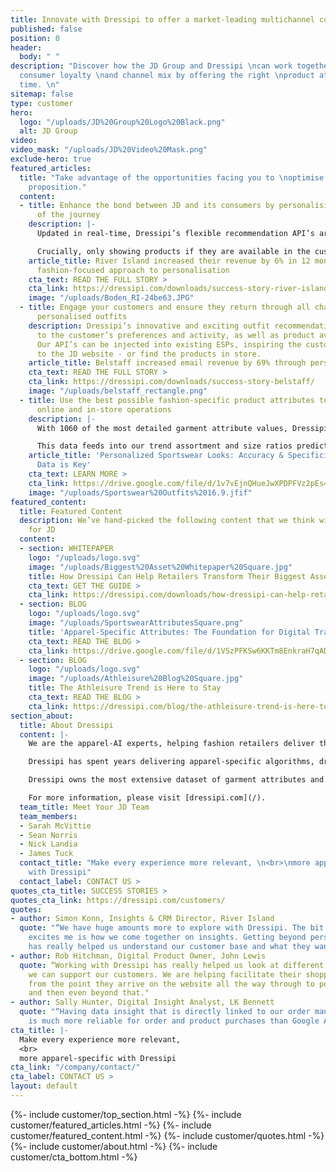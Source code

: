 ```yaml
---
title: Innovate with Dressipi to offer a market-leading multichannel consumer proposition.
published: false
position: 0
header:
  body: " "
description: "Discover how the JD Group and Dressipi \ncan work together to drive
  consumer loyalty \nand channel mix by offering the right \nproduct at the right
  time. \n"
sitemap: false
type: customer
hero:
  logo: "/uploads/JD%20Group%20Logo%20Black.png"
  alt: JD Group
video: 
video_mask: "/uploads/JD%20Video%20Mask.png"
exclude-hero: true
featured_articles:
  title: "Take advantage of the opportunities facing you to \noptimise your consumer
    proposition."
  content:
  - title: Enhance the bond between JD and its consumers by personalising every step
      of the journey
    description: |-
      Updated in real-time, Dressipi’s flexible recommendation API’s are personalised to the individual’s preferences and intentions, creating a seamless purchasing experience across all touchpoints.

      Crucially, only showing products if they are available in the customer’s size - a key cornerstone of personalisation.
    article_title: River Island increased their revenue by 6% in 12 months with Dressipi’s
      fashion-focused approach to personalisation
    cta_text: READ THE FULL STORY >
    cta_link: https://dressipi.com/downloads/success-story-river-island/
    image: "/uploads/Boden_RI-24be63.JPG"
  - title: Engage your customers and ensure they return through all channels with
      personalised outfits
    description: Dressipi’s innovative and exciting outfit recommendation API is tailored
      to the customer’s preferences and activity, as well as product availability.
      Our API’s can be injected into existing ESPs, inspiring the customer to return
      to the JD website - or find the products in store.
    article_title: Belstaff increased email revenue by 69% through personalised recommendations
    cta_text: READ THE FULL STORY >
    cta_link: https://dressipi.com/downloads/success-story-belstaff/
    image: "/uploads/belstaff_rectangle.png"
  - title: Use the best possible fashion-specific product attributes to optimise your
      online and in-store operations
    description: |-
      With 1060 of the most detailed garment attribute values, Dressipi doesn’t just know what good apparel data means for you - we can produce it. Our product tagging is scalable and nearly 100% accurate,  across all categories - from sportswear to high fashion.

      This data feeds into our trend assortment and size ratios prediction models, allowing you to Make the most informed and accurate buying decisions you can.
    article_title: 'Personalized Sportswear Looks: Accuracy & Specificity of Garment
      Data is Key'
    cta_text: LEARN MORE >
    cta_link: https://drive.google.com/file/d/1v7vEjnQHueJwXPDPFVz2pEs4bQ__1wci/view
    image: "/uploads/Sportswear%20Outfits%2016.9.jfif"
featured_content:
  title: Featured Content
  description: We’ve hand-picked the following content that we think will be relevant
    for JD
  content:
  - section: WHITEPAPER
    logo: "/uploads/logo.svg"
    image: "/uploads/Biggest%20Asset%20Whitepaper%20Square.jpg"
    title: How Dressipi Can Help Retailers Transform Their Biggest Asset
    cta_text: GET THE GUIDE >
    cta_link: https://dressipi.com/downloads/how-dressipi-can-help-retailers-transform-their-biggest-asset-whitepaper/
  - section: BLOG
    logo: "/uploads/logo.svg"
    image: "/uploads/SportswearAttributesSquare.png"
    title: 'Apparel-Specific Attributes: The Foundation for Digital Transformation'
    cta_text: READ THE BLOG >
    cta_link: https://drive.google.com/file/d/1VSzPFKSw6KKTm8EnkraH7qAD9FuHgWex/view
  - section: BLOG
    logo: "/uploads/logo.svg"
    image: "/uploads/Athleisure%20Blog%20Square.jpg"
    title: The Athleisure Trend is Here to Stay
    cta_text: READ THE BLOG >
    cta_link: https://dressipi.com/blog/the-athleisure-trend-is-here-to-stay/
section_about:
  title: About Dressipi
  content: |-
    We are the apparel-AI experts, helping fashion retailers deliver the relevant products & inspiration their customers deserve, across every part of the shopper journey.

    Dressipi has spent years delivering apparel-specific algorithms, drawing on the expertise of some of the industry’s top stylists and experts.

    Dressipi owns the most extensive dataset of garment attributes and apparel-specific customer preferences. Our ability to ingest, cleanse, and augment huge quantities of data from various sources, in real-time, is at the heart of our platform.

    For more information, please visit [dressipi.com](/).
  team_title: Meet Your JD Team
  team_members:
  - Sarah McVittie
  - Sean Norris
  - Nick Landia
  - James Tuck
  contact_title: "Make every experience more relevant, \n<br>\nmore apparel-specific
    with Dressipi"
  contact_label: CONTACT US >
quotes_cta_title: SUCCESS STORIES >
quotes_cta_link: https://dressipi.com/customers/
quotes:
- author: Simon Konn, Insights & CRM Director, River Island
  quote: "“We have huge amounts more to explore with Dressipi. The bit that really
    excites me is how we come together on insights. Getting beyond personalisation
    has really helped us understand our customer base and what they want and need.”"
- author: Rob Hitchman, Digital Product Owner, John Lewis
  quote: “Working with Dressipi has really helped us look at different ways in how
    we can support our customers. We are helping facilitate their shopping journey
    from the point they arrive on the website all the way through to post checkout
    and then even beyond that."
- author: Sally Hunter, Digital Insight Analyst, LK Bennett
  quote: "“Having data insight that is directly linked to our order management system
    is much more reliable for order and product purchases than Google Analytics.”"
cta_title: |-
  Make every experience more relevant,
  <br>
  more apparel-specific with Dressipi
cta_link: "/company/contact/"
cta_label: CONTACT US >
layout: default
---
```


{%- include customer/top_section.html -%}
{%- include customer/featured_articles.html -%}
{%- include customer/featured_content.html -%}
{%- include customer/quotes.html -%}
{%- include customer/about.html -%}
{%- include customer/cta_bottom.html -%}